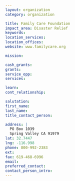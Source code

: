 ```yaml
---
layout: organization
category: organization

title: Family Care Foundation
impact_area: Disaster Relief
keywords: 
location_services: 
location_offices: 
website: www.familycare.org

mission: 

cash_grants: 
grants: 
service_opp: 
services: 

learn: 
cont_relationship: 

salutation: 
first_name: 
last_name: 
title_contact_person: 

address: |
  PO Box 1039  
  Spring Valley CA 91979
lat: 32.7447
lng: -116.998
phone: 800-992-2383
ext: 
fax: 619-468-6996
email: 
preferred_contact: 
contact_person_intro: 
---
```

